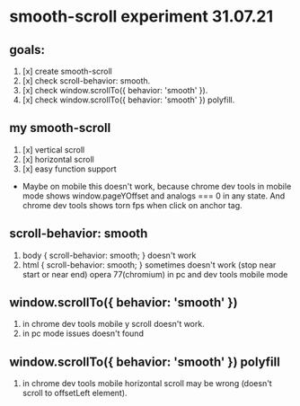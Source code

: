 # smooth-scroll experiment 31.07.21

## goals:
1. [x] create smooth-scroll
2. [x] check scroll-behavior: smooth.
3. [x] check window.scrollTo({ behavior: 'smooth' }).
4. [x] check window.scrollTo({ behavior: 'smooth' }) polyfill.

## my smooth-scroll
1. [x] vertical scroll
2. [x] horizontal scroll
3. [x] easy function support
* Maybe on mobile this doesn't work, because chrome dev tools in mobile mode shows window.pageYOffset and analogs === 0 in any state. And chrome dev tools shows torn fps when click on anchor tag.

## scroll-behavior: smooth
1. body { scroll-behavior: smooth; } doesn't work
2. html { scroll-behavior: smooth; } sometimes doesn't work (stop near start or near end) opera 77(chromium) in pc and dev tools mobile mode

## window.scrollTo({ behavior: 'smooth' })
1. in chrome dev tools mobile y scroll doesn't work.
2. in pc mode issues doesn't found

## window.scrollTo({ behavior: 'smooth' }) polyfill
1. in chrome dev tools mobile horizontal scroll may be wrong (doesn't scroll to offsetLeft element).